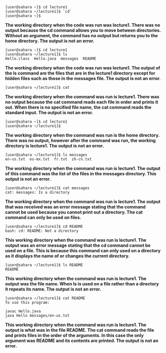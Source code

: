 ```
[user@sahara ~]$ cd lecture1
[user@sahara ~/lecture1]$ `cd`
[user@sahara ~]$ 
```
**The working directory when the code was run was lecture1. There was no output because the cd command allows you to move between directories. Without an argument, the command has no output but returns you to the home directory. The output is not an error.**

```
[user@sahara ~]$ cd lecture1
[user@sahara ~/lecture1]$ ls
Hello.class  Hello.java  messages  README
```
**The working directory when the code was run was lecture1. The output of the ls command are the files that are in the lecture1 directory except for hidden files such as those in the messages file. The output is not an error.**

```
[user@sahara ~/lecture1]$ cat

```
**The working directory when the command was run is lecture1. There was no output because the cat command reads each file in order and prints it out. When there is no specified file name, the cat command reads the standard input. The output is not an error.** 

```
[user@sahara ~]$ cd lecture1
[user@sahara ~/lecture1]$
```
**The working directory when the command was run is the home directory. There was no output, however after the command was run, the working directory is lecture1. The output is not an error.**

```
[user@sahara ~/lecture1]$ ls messages
en-us.txt  es-mx.txt  fr.txt  zh-cn.txt
```
**The working directory when the command was run is lecture1. The output of this command was the list of the files in the messages directory. This output is not an error.**

```
[user@sahara ~/lecture1]$ cat messages
cat: messages: Is a directory
```
**The working directory when the command was run is lecture1. The output that was received was an error message stating that the command cannot be used because you cannot print out a directory. The cat command can only be used on files.**

```
[user@sahara ~/lecture1]$ cd README
bash: cd: README: Not a directory
```
**This working directory when the command was run is lecture1. The output was an error message stating that the cd command cannot be used on a file. This is because this command can only used on a directory as it displays the name of or changes the current directory.**

```
[user@sahara ~/lecture1]$ ls README
README
```
**This working directory when the command was run is lecture1. The output was the file name. When ls is used on a file rather than a directory it repeats its name. The output is not an error.**

```
[user@sahara ~/lecture1]$ cat README
To use this program:

javac Hello.java
java Hello messages/en-us.txt
```
**This working directory when the command was run is lecture1. The output is what was in the file README. The cat command reads the file and prints files in the order of the arguments. In this case the only argument was README and its contents are printed. The output is not an error.**
